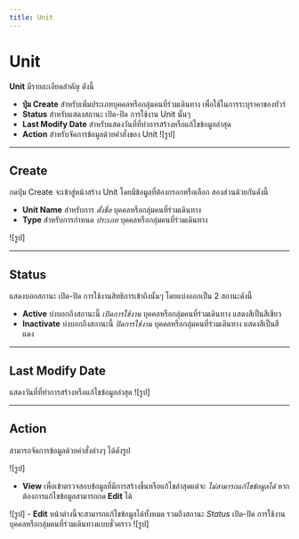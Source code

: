 ```yaml
---
title: Unit
---
```

# Unit
**Unit** มีรายละเอียดสำคัญ ดังนี้
- **ปุ่ม Create** สำหรับเพิ่มประเภทบุคคลหรือกลุ่มคนที่ร่วมเดินทาง เพื่อใช้ในการระบุราคาของทัวร์
- **Status** สำหรับแสดงสถานะ เปิด-ปิด การใช้งาน Unit นั้นๆ
- **Last Modify Date** สำหรับแสดงวันที่ที่ทำการสร้างหรือแก้ไขข้อมูลล่าสุด
- **Action** สำหรับจัดการข้อมูลด้วยคำสั่งของ Unit
![รูป]

---

## **Create**
กดปุ่ม Create จะเข้าสู่หน้าสร้าง Unit โดยมีข้อมูลที่ต้องกรอกหรือเลือก สองส่วนด้วยกันดังนี้
- **Unit Name** สำหรับการ _ตั้งชื่อ_ บุคคลหรือกลุ่มคนที่ร่วมเดินทาง
- **Type** สำหรับการกำหนด _ประเภท_ บุคคลหรือกลุ่มคนที่ร่วมเดินทาง

![รูป]

---

## **Status**
แสดงบอกสถานะ เปิด-ปิด การใช้งานสิทธิการเข้าถึงนั้นๆ โดยแบ่งออกเป็น 2 สถานะดังนี้
- **Active** บ่งบอกถึงสถานะนี้ _เปิดการใช้งาน_ บุคคลหรือกลุ่มคนที่ร่วมเดินทาง แสดงสีเป็นสีเขียว
- **Inactivate** บ่งบอกถึงสถานะนี้ _ปิดการใช้งาน_ บุคคลหรือกลุ่มคนที่ร่วมเดินทาง แสดงสีเป็นสีแดง

--- 

## **Last Modify Date**
แสดงวันที่ที่ทำการสร้างหรือแก้ไขข้อมูลล่าสุด
![รูป]

---

## **Action**
สามารถจัดการข้อมูลด้วยคำสั่งต่างๆ ได้ดังรูป 

![รูป]

- **View** เพื่อเข้าตรวจสอบข้อมูลที่มีการสร้างขึ้นหรือแก้ไขล่าสุดแต่จะ _ไม่สามารถแก้ไขข้อมูลได้_ หากต้องการแก้ไขข้อมูลสามารถกด **Edit** ได้ 

![รูป]
    - **Edit** หน้าต่างนี้จะสามารถแก้ไขข้อมูลได้ทั้งหมด รวมถึงสถานะ _Status_ เปิด-ปิด การใช้งานบุคคลหรือกลุ่มคนที่ร่วมเดินทางแบบชั่วคราว
    ![รูป]


